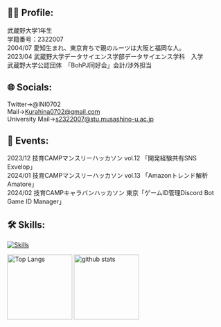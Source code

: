 ## 🧑‍🎓 Profile:
武蔵野大学1年生  
学籍番号：2322007  
2004/07 愛知生まれ、東京育ちで親のルーツは大阪と福岡な人。  
2023/04 武蔵野大学データサイエンス学部データサイエンス学科　入学  
武蔵野大学公認団体　「BohPJ同好会」会計/渉外担当  

## 🌐 Socials:
Twitter→@INI0702  
Mail→Kurahina0702@gmail.com  
University Mail→s2322007@stu.musashino-u.ac.jp

## 🎉 Events:
2023/12 技育CAMPマンスリーハッカソン vol.12 「開発経験共有SNS Exvelop」  
2024/01 技育CAMPマンスリーハッカソン vol.13 「Amazonトレンド解析 Amatore」  
2024/02 技育CAMPキャラバンハッカソン 東京「ゲームID管理Discord Bot Game ID Manager」  


## 🛠️ Skills:
[![Skills](https://skillicons.dev/icons?i=python,html,css,flask,selenium,react,ai)](https://skillicons.dev)

<p align="left"> 
  <img alt="Top Langs" height="150px" src="https://github-readme-stats.vercel.app/api/top-langs/?username=ini-muds&layout=compact&count_private=true&show_icons=true&theme=onedark" />
  <img alt="github stats" height="150px" src="https://github-readme-stats.vercel.app/api?username=ini-muds&count_private=true&show_icons=true&show_icons=true&theme=onedark" />
</p>
